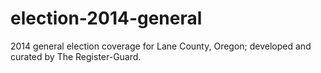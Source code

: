 election-2014-general
=====================

2014 general election coverage for Lane County, Oregon; developed and curated by The Register-Guard.
